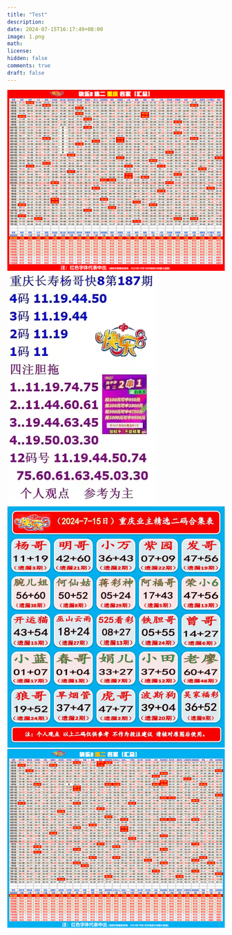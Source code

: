 ```yaml
---
title: "Test"
description: 
date: 2024-07-15T16:17:49+08:00
image: 1.png
math: 
license: 
hidden: false
comments: true
draft: false
---
```

![](https://github.com/Shallowhave/Shallowhave.github.io/blob/master/content/post/test/1.png)
![](https://github.com/Shallowhave/Shallowhave.github.io/blob/master/content/post/test/2.jpg)
![](https://github.com/Shallowhave/Shallowhave.github.io/blob/master/content/post/test/3.jpg)
![](https://github.com/Shallowhave/Shallowhave.github.io/blob/master/content/post/test/4.png)